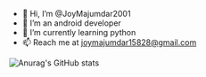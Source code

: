 - 👋 Hi, I’m @JoyMajumdar2001
- 👀 I’m an android developer
- 🌱 I’m currently learning python
- 📫 Reach me at joymajumdar15828@gmail.com

![Anurag's GitHub stats](https://github-readme-stats.vercel.app/api?username=JoyMajumdar2001&show_icons=true&theme=synthwave)

<!---
JoyMajumdar2001/JoyMajumdar2001 is a ✨ special ✨ repository because its `README.md` (this file) appears on your GitHub profile.
You can click the Preview link to take a look at your changes.
--->

